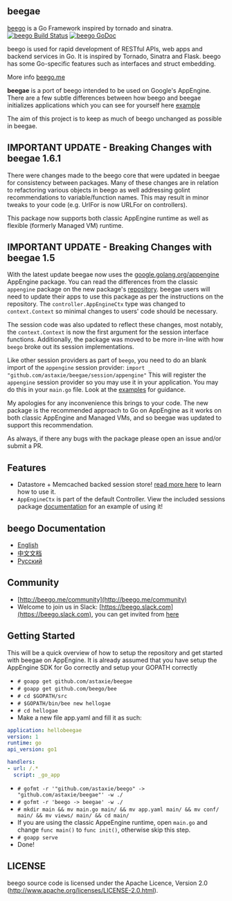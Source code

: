 ## beegae

[beego](http://github.com/astaxie/beego) is a Go Framework inspired by tornado and sinatra.
[![beego Build Status](https://travis-ci.org/astaxie/beego.svg?branch=master)](https://travis-ci.org/astaxie/beego)
[![beego GoDoc](http://godoc.org/github.com/astaxie/beego?status.svg)](http://godoc.org/github.com/astaxie/beego)


beego is used for rapid development of RESTful APIs, web apps and backend services in Go.
It is inspired by Tornado, Sinatra and Flask. beego has some Go-specific features such as interfaces and struct embedding.

More info [beego.me](http://beego.me)

**beegae** is a port of beego intended to be used on Google's AppEngine. There are a few subtle differences between how beego and beegae initializes applications which you can see for yourself here [example](https://github.com/astaxie/beegae/tree/master/example)

The aim of this project is to keep as much of beego unchanged as possible in beegae.

## IMPORTANT UPDATE - Breaking Changes with beegae 1.6.1
There were changes made to the beego core that were updated in beegae for consistency between packages. Many of these changes are in relation to refactoring various objects in beego as well addressing
golint recommendations to variable/function names. This may result in minor tweaks to your code (e.g. UrlFor is now URLFor on controllers).

This package now supports both classic AppEngine runtime as well as flexible (formerly Managed VM) runtime.

## IMPORTANT UPDATE - Breaking Changes with beegae 1.5

With the latest update beegae now uses the [google.golang.org/appengine](https://godoc.org/google.golang.org/appengine) AppEngine package. You can read the differences from the classic `appengine` package on the new package's [repository](https://github.com/golang/appengine).
beegae users will need to update their apps to use this package as per the instructions on the repository. The `controller.AppEngineCtx` type was changed to `context.Context` so minimal changes to users' code should be necessary.

The session code was also updated to reflect these changes, most notably, the `context.Context` is now the first argument for the session interface functions. Additionally, the package was moved to be more in-line with how `beego` broke out its session implementations.

Like other session providers as part of `beego`, you need to do an blank import of the `appengine` session provider: `import _ "github.com/astaxie/beegae/session/appengine"`
This will register the `appengine` session provider so you may use it in your application. You may do this in your `main.go` file. Look at the [examples](https://github.com/astaxie/beegae/tree/master/example) for guidance.

My apologies for any inconvenience this brings to your code. The new package is the recommended approach to Go on AppEngine as it works on both classic AppEngine and Managed VMs, and so beegae was updated to support this recommendation.

As always, if there any bugs with the package please open an issue and/or submit a PR.

## Features

* Datastore + Memcached backed session store! [read more here](https://github.com/astaxie/beegae/tree/master/session#beegae-session) to learn how to use it.
* `AppEngineCtx` is part of the default Controller. View the included sessions package [documentation](https://github.com/astaxie/beegae/tree/master/session#beegae-session) for an example of using it!

## beego Documentation

* [English](http://beego.me/docs/intro/)
* [中文文档](http://beego.me/docs/intro/)
* [Русский](http://beego.me/docs/intro/)

## Community

* [http://beego.me/community](http://beego.me/community)
* Welcome to join us in Slack: [https://beego.slack.com](https://beego.slack.com), you can get invited from [here](https://github.com/beego/beedoc/issues/232)

## Getting Started

This will be a quick overview of how to setup the repository and get started with beegae on AppEngine. It is already assumed that you have setup the AppEngine SDK for Go correctly and setup your GOPATH correctly

* `# goapp get github.com/astaxie/beegae`
* `# goapp get github.com/beego/bee`
* `# cd $GOPATH/src`
* `# $GOPATH/bin/bee new hellogae`
* `# cd hellogae`
* Make a new file app.yaml and fill it as such:

```yaml
application: hellobeegae
version: 1
runtime: go
api_version: go1

handlers:
- url: /.*
  script: _go_app
```
* `# gofmt -r '"github.com/astaxie/beego" -> "github.com/astaxie/beegae"' -w ./`
* `# gofmt -r 'beego -> beegae' -w ./`
* `# mkdir main && mv main.go main/ && mv app.yaml main/ && mv conf/ main/ && mv views/ main/ && cd main/`
* If you are using the classic AppeEngine runtime, open `main.go` and change `func main()` to `func init()`, otherwise skip this step.
* `# goapp serve`
* Done!

## LICENSE

beego source code is licensed under the Apache Licence, Version 2.0
(http://www.apache.org/licenses/LICENSE-2.0.html).
